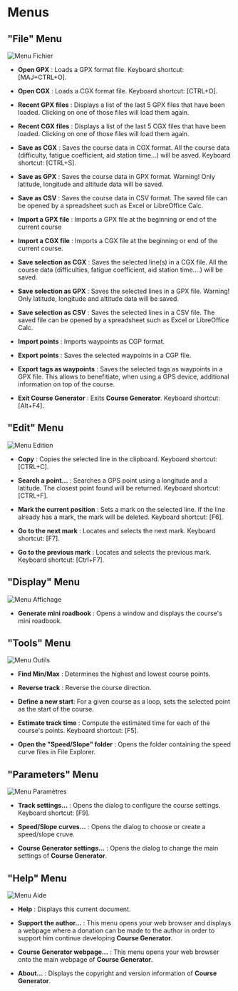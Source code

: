 # Menus
## "File" Menu

![Menu Fichier](./images/Menu/CG40_Menu_File.png)

* **Open GPX** : Loads a GPX format file. Keyboard shortcut: [MAJ+CTRL+O].

* **Open CGX** : Loads a CGX format file. Keyboard shortcut: [CTRL+O].

* **Recent GPX files** : Displays a list of the last 5 GPX files that have been loaded. Clicking on one of those files will load them again.

* **Recent CGX files** : Displays a list of the last 5 CGX files that have been loaded. Clicking on one of those files will load them again.

* **Save as CGX** : Saves the course data in CGX format.
All the course data (difficulty, fatigue coefficient, aid station time...) will be asved. Keyboard shortcut: [CTRL+S].

* **Save as GPX** : Saves the course data in GPX format.
Warning! Only latitude, longitude and altitude data will be saved.

* **Save as CSV** : Saves the course data in CSV format.
The saved file can be opened by a spreadsheet such as Excel or LibreOffice Calc.

* **Import a GPX file** : Imports a GPX file at the beginning or end of the current course

* **Import a CGX file** : Imports a CGX file at the beginning or end of the current course.

* **Save selection as CGX** : Saves the selected line(s) in a CGX file.
All the course data (difficulties, fatigue coefficient, aid station time....) will be saved.

* **Save selection as GPX** : Saves the selected lines in a GPX file.
Warning! Only latitude, longitude and altitude data will be saved.

* **Save selection as CSV** : Saves the selected lines in a CSV file.
The saved file can be opened by a spreadsheet such as Excel or LibreOffice Calc.

* **Import points** : Imports waypoints as CGP format.

* **Export points** : Saves the selected waypoints in a CGP file.

* **Export tags as waypoints** : Saves the selected tags as waypoints in a GPX file. This allows to benefitiate, when using a GPS device, additional information on top of the course.

* **Exit Course Generator** : Exits **Course Generator**. Keyboard shortcut: [Alt+F4].

## "Edit" Menu 

![Menu Edition](./images/Menu/CG40_Menu_Edit.png)

* **Copy** : Copies the selected line in the clipboard. Keyboard shortcut: [CTRL+C].

* **Search a point...** : Searches a GPS point using a longitude and a latitude. The closest point found will be returned. Keyboard shortcut: [CTRL+F].

* **Mark the current position** : Sets a mark on the selected line. If the line already has a mark, the mark will be deleted. Keyboard shortcut: [F6].

* **Go to the next mark** : Locates and selects the next mark. Keyboard shortcut: [F7].

* **Go to the previous mark** : Locates and selects the previous mark. Keyboard shortcut: [Ctrl+F7].

## "Display" Menu 

![Menu Affichage](./images/Menu/CG40_Menu_Display.png)

* **Generate mini roadbook** : Opens a window and displays the course's mini roadbook.

## "Tools" Menu

![Menu Outils](./images/Menu/CG40_Menu_Tools.png)

* **Find Min/Max** : Determines the highest and lowest course points.

* **Reverse track** : Reverse the course direction.

* **Define a new start**: For a given course as a loop, sets the selected point as the start of the course.

* **Estimate track time** : Compute the estimated time for each of the course's points. Keyboard shortcut: [F5].

* **Open the "Speed/Slope" folder** : Opens the folder containing the speed curve files in File Explorer.

## "Parameters" Menu 

![Menu Paramètres](./images/Menu/CG40_Menu_Settings.png)

* **Track settings...** : Opens the dialog to configure the course settings. Keyboard shortcut: [F9].

* **Speed/Slope curves...** : Opens the dialog to choose or create a speed/slope cruve.

* **Course Generator settings...** : Opens the dialog to change the main settings of **Course Generator**.

## "Help" Menu 

![Menu Aide](./images/Menu/CG40_Menu_Help.png)

* **Help** : Displays this current document.

* **Support the author...** : This menu opens your web browser and displays a webpage where a donation can be made to the author in order to support him continue developing **Course Generator**.

* **Course Generator webpage...** : This menu opens your web browser onto the main webpage of **Course Generator**.

* **About...** : Displays the copyright and version information of **Course Generator**.
